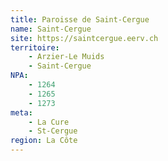 ```yaml
---
title: Paroisse de Saint-Cergue
name: Saint-Cergue
site: https://saintcergue.eerv.ch
territoire:
    - Arzier-Le Muids
    - Saint-Cergue
NPA:
    - 1264
    - 1265
    - 1273
meta:
    - La Cure
    - St-Cergue
region: La Côte
---
```

